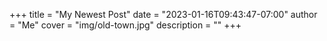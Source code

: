 +++
title = "My Newest Post"
date = "2023-01-16T09:43:47-07:00"
author = "Me"
cover = "img/old-town.jpg"
description = ""
+++